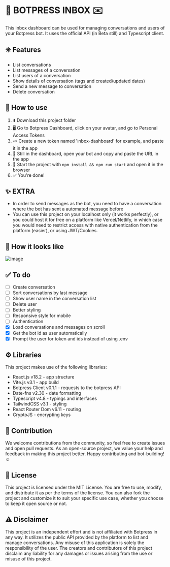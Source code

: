 # 🤖 BOTPRESS INBOX ✉️

This inbox dashboard can be used for managing conversations and users of your Botpress bot. It uses the official API (in Beta still) and Typescript client.

## ✳️ Features

-   List conversations
-   List messages of a conversation
-   List users of a conversation
-   Show details of conversation (tags and created/updated dates)
-   Send a new message to conversation
-   Delete conversation

## 💬 How to use

1. ⬇️ Download this project folder
2. 🖥️ Go to Botpress Dashboard, click on your avatar, and go to Personal Access Tokens
3. 🗝️ Create a new token named 'inbox-dashboard' for example, and paste it in the app
4. 🔗 Still in the dashboard, open your bot and copy and paste the URL in the app
5. 🚀 Start the project with `npm install && npm run start` and open it in the browser
6. ✅ You're done!

## ✨ EXTRA

* In order to send messages as the bot, you need to have a conversation where the bot has sent a automated message before
* You can use this project on your localhost only (it works perfectly), or you could host it for free on a platform like Vercel/Netlify, in which case you would need to restrict access with native authentication from the platform (easier), or using JWT/Cookies.

## 👀 How it looks like
![image](https://github.com/devguilhermy/botpress-inbox/assets/55157846/7978adfe-ad28-41be-8573-3930023e9607)

## ✅ To do

-   [ ] Create conversation
-   [ ] Sort conversations by last message
-   [ ] Show user name in the conversation list
-   [ ] Delete user
-   [ ] Better styling
-   [ ] Responsive style for mobile
-   [ ] Authentication
-   [x] Load conversations and messages on scroll
-   [x] Get the bot id as user automatically
-	[x] Prompt the user for token and ids instead of using .env

## ⚙️ Libraries

This project makes use of the following libraries:

-   React.js v18.2 - app structure
-   Vite.js v3.1 - app build
-   Botpress Client v0.1.1 - requests to the botpress API
-   Date-fns v2.30 - date formatting
-   Typescript v4.8 - typings and interfaces
-   TailwindCSS v3.1 - styling
-   React Router Dom v6.11 - routing
-   CryptoJS - encrypting keys

## 👥 Contribution

We welcome contributions from the community, so feel free to create issues and open pull requests. As an open-source project, we value your help and feedback in making this project better.
Happy contributing and bot-building! ☺️

## 📃 License

This project is licensed under the MIT License. You are free to use, modify, and distribute it as per the terms of the license. You can also fork the project and customize it to suit your specific use case, whether you choose to keep it open source or not.

## ⚠️ Disclaimer

This project is an independent effort and is not affiliated with Botpress in any way. It utilizes the public API provided by the platform to list and manage conversations. Any misuse of this application is solely the responsibility of the user. The creators and contributors of this project disclaim any liability for any damages or issues arising from the use or misuse of this project.


